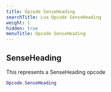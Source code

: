 ```yaml
---
title: Opcode SenseHeading
searchTitle: Lua Opcode SenseHeading
weight: 1
hidden: true
menuTitle: Opcode SenseHeading
---
```

## SenseHeading

This represents a SenseHeading opcode
```lua
Opcode.SenseHeading
```